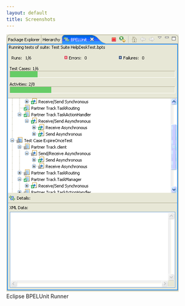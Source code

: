 ```yaml
---
layout: default
title: Screenshots
---
```

 
![Eclipse BPELUnit Runner](/images/screenshots/bpelunit-screenshot.png)  
Eclipse BPELUnit Runner